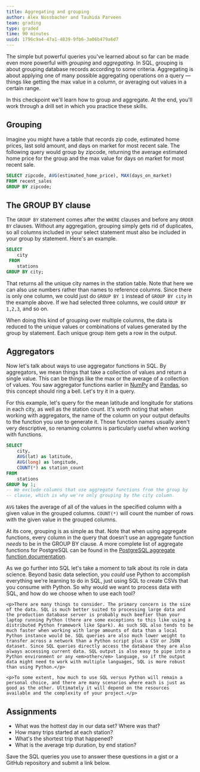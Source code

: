 ```yaml
---
title: Aggregating and grouping
author: Alex Nussbacher and Tauhida Parveen
team: grading
type: graded
time: 90 minutes
uuid: 1796c9a4-47a1-4839-9fb6-3a06b479a6d7
---
```


The simple but powerful queries you've learned about so far can be made even more powerful with *grouping* and *aggregating*. In SQL, grouping is about grouping database records according to some criteria. Aggregating is about applying one of many possible aggregating operations on a query — things like getting the max value in a column, or averaging out values in a certain range.

In this checkpoint we'll learn how to group and aggregate. At the end, you'll work through a drill set in which you practice these skills.

## Grouping

Imagine you might have a table that records zip code, estimated home prices, last sold amount, and days on market for most recent sale. The following query would group by zipcode, returning the average estimated home price for the group and the max value for days on market for most recent sale.

```sql
SELECT zipcode, AVG(estimated_home_price), MAX(days_on_market)
FROM recent_sales
GROUP BY zipcode;
```

## The GROUP BY clause

The `GROUP BY` statement comes after the `WHERE` clauses and before any `ORDER BY` clauses. Without any aggregation, grouping simply gets rid of duplicates, so all columns included in your select statement must also be included in your group by statement. Here's an example.

```sql
SELECT
    city
 FROM
    stations
GROUP BY city;
```

That returns all the unique city names in the station table. Note that here we can also use numbers rather than names to reference columns. Since there is only one column, we could just do `GROUP BY 1` instead of `GROUP BY city` in the example above. If we had selected three columns, we could `GROUP BY 1,2,3`, and so on.

When doing this kind of grouping over multiple columns, the data is reduced to the unique values or combinations of values generated by the group by statement. Each unique group item gets a row in the output.


## Aggregators

Now let's talk about ways to use aggregator functions in SQL. By aggregators, we mean things that take a collection of values and return a single value. This can be things like the max or the average of a collection of values. You saw aggregator functions earlier in [NumPy](https://courses.thinkful.com/data-201-prepv1/assignment/2.1.1#element-wise-and-aggregator-functions) and [Pandas](https://courses.thinkful.com/data-201-prepv1/assignment/2.1.3), so this concept should ring a bell. Let's try it in a query.

For this example, let's query for the mean latitude and longitude for stations in each city, as well as the station count. It's worth noting that when working with aggregators, the name of the column on your output defaults to the function you use to generate it. Those function names usually aren't very descriptive, so renaming columns is particularly useful when working with functions.

```sql
SELECT
    city,
    AVG(lat) as latitude,
    AVG(long) as longitude,
    COUNT(*) as station_count
FROM
    stations
GROUP by 1;
-- We exclude columns that use aggregate functions from the group by
-- clause, which is why we're only grouping by the city column.
```

`AVG` takes the average of all of the values in the specified column with a given value in the grouped columns. `COUNT(*)` will count the number of rows with the given value in the grouped columns.

At its core, grouping is as simple as that. Note that when using aggregate functions, every column in the query that doesn't use an aggregate function _needs_ to be in the GROUP BY clause. A more complete list of aggregate functions for PostgreSQL can be found in the [PostgreSQL aggregate function documentation](https://www.postgresql.org/docs/current/static/functions-aggregate.html).

<div class="think-like-a-data-scientist">
    <p>As we go further into SQL let's take a moment to talk about its role in data science. Beyond basic data selection, you <em>could</em> use Python to accomplish everything we're learning to do in SQL, just using SQL to create CSVs that you consume with Python. So why would we want to process data with SQL, and how do we choose when to use each tool?</p>

    <p>There are many things to consider. The primary concern is the size of the data. SQL is much better suited to processing large data and the production database server is probably much beefier than your laptop running Python (there are some exceptions to this like using a distributed Python framework like Spark). As such SQL also tends to be much faster when working with large amounts of data than a local Python instance would be. SQL queries are also much lower weight to transfer across a network than a Python script plus a CSV or JSON dataset. Since SQL queries directly access the database they are also always accessing current data. SQL output is also easy to pipe into a Python environment or any <em>other</em> language, so if the output data might need to work with multiple languages, SQL is more robust than using Python.</p>

    <p>To some extent, how much to use SQL versus Python will remain a personal choice, and there are many scenarios where each is just as good as the other. Ultimately it will depend on the resources available and the complexity of your project.</p>
</div>

## Assignments

 * What was the hottest day in our data set? Where was that?
 * How many trips started at each station?
 * What's the shortest trip that happened?
 * What is the average trip duration, by end station?

Save the SQL queries you use to answer these questions in a gist or a GitHub repository and submit a link below.

